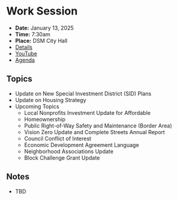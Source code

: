 # Work Session

- **Date:** January 13, 2025
- **Time:** 7:30am
- **Place:** DSM City Hall
- [Details](https://www.dsm.city/citycouncil_detail_T60_R3154.php)
- [YouTube](https://youtube.com/live/6C5-mvOYjBY)
- [Agenda](https://councildocs.dsm.city/agendas/2025/20250113CouncilWorkSession.pdf)

## Topics

- Update on New Special Investment District (SID) Plans
- Update on Housing Strategy 
- Upcoming Topics
    - Local Nonprofits Investment Update for Affordable
    - Homeownership
    - Public Right-of-Way Safety and Maintenance (Border Area)
    - Vision Zero Update and Complete Streets Annual Report
    - Council Conflict of Interest
    - Economic Development Agreement Language
    - Neighborhood Associations Update
    - Block Challenge Grant Update 

## Notes

- TBD
